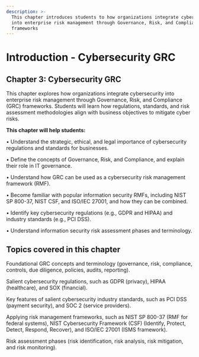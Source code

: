 ```yaml
---
description: >-
  This chapter introduces students to how organizations integrate cybersecurity
  into enterprise risk management through Governance, Risk, and Compliance (GRC)
  frameworks
---
```


# Introduction - Cybersecurity GRC

## Chapter 3: Cybersecurity GRC

This chapter explores how organizations integrate cybersecurity into enterprise risk management through Governance, Risk, and Compliance (GRC) frameworks. Students will learn how regulations, standards, and risk assessment methodologies align with business objectives to mitigate cyber risks.

**This chapter will help students:**

• Understand the strategic, ethical, and legal importance of cybersecurity regulations and standards for businesses.

• Define the concepts of Governance, Risk, and Compliance, and explain their role in IT governance.

• Understand how GRC can be used as a cybersecurity risk management framework (RMF).

• Become familiar with popular information security RMFs, including NIST SP 800-37, NIST CSF, and ISO/IEC 27001, and how they can be combined.

• Identify key cybersecurity regulations (e.g., GDPR and HIPAA) and industry standards (e.g., PCI DSS).

• Understand information security risk assessment phases and terminology.

## Topics covered in this chapter

Foundational GRC concepts and terminology (governance, risk, compliance, controls, due diligence, policies, audits, reporting).

Salient cybersecurity regulations, such as GDPR (privacy), HIPAA (healthcare), and SOX (financial).

Key features of salient cybersecurity industry standards, such as PCI DSS (payment security), and SOC 2 (service providers).

Applying risk management frameworks, such as NIST SP 800-37 (RMF for federal systems), NIST Cybersecurity Framework (CSF) (Identify, Protect, Detect, Respond, Recover), and ISO/IEC 27001 (ISMS framework).

Risk assessment phases (risk identification, risk analysis, risk mitigation, and risk monitoring).
